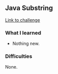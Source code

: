 ## Java Substring

[Link to challenge](https://www.hackerrank.com/challenges/java-substring)

### What I learned
- Nothing new.

### Difficulties
None.
